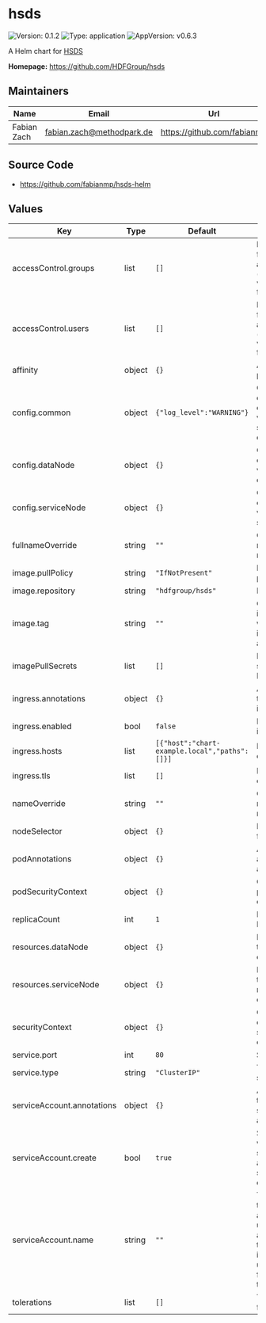 # hsds

![Version: 0.1.2](https://img.shields.io/badge/Version-0.1.2-informational?style=flat-square) ![Type: application](https://img.shields.io/badge/Type-application-informational?style=flat-square) ![AppVersion: v0.6.3](https://img.shields.io/badge/AppVersion-v0.6.3-informational?style=flat-square)

A Helm chart for [HSDS](https://github.com/HDFGroup/hsds)

**Homepage:** <https://github.com/HDFGroup/hsds>

## Maintainers

| Name | Email | Url |
| ---- | ------ | --- |
| Fabian Zach | <fabian.zach@methodpark.de> | <https://github.com/fabianmp> |

## Source Code

* <https://github.com/fabianmp/hsds-helm>

## Values

| Key | Type | Default | Description |
|-----|------|---------|-------------|
| accessControl.groups | list | `[]` | List of groups for authentication (see `values.yaml` for format) |
| accessControl.users | list | `[]` | List of users for authentication (see `values.yaml` for format) |
| affinity | object | `{}` | Affinity for pods |
| config.common | object | `{"log_level":"WARNING"}` | Override common configuration values for service and data node |
| config.dataNode | object | `{}` | Override configuration values for data node |
| config.serviceNode | object | `{}` | Override configuration values for service node |
| fullnameOverride | string | `""` | Override full name of this release |
| image.pullPolicy | string | `"IfNotPresent"` | Image pull policy |
| image.repository | string | `"hdfgroup/hsds"` | HSDS image |
| image.tag | string | `""` | Overrides the image tag whose default is the chart appVersion. |
| imagePullSecrets | list | `[]` | Image pull secrets for HSDS pod |
| ingress.annotations | object | `{}` | Annotations to add to ingress |
| ingress.enabled | bool | `false` | Enable ingress |
| ingress.hosts | list | `[{"host":"chart-example.local","paths":[]}]` | Ingress host configuration |
| ingress.tls | list | `[]` | Ingress TLS configuration |
| nameOverride | string | `""` | Override name of this release |
| nodeSelector | object | `{}` | Node selector for pods |
| podAnnotations | object | `{}` | Additional annotations to add to pod |
| podSecurityContext | object | `{}` | Configure pod security context |
| replicaCount | int | `1` | Number of HSDS nodes |
| resources.dataNode | object | `{}` | Resources for the data node container |
| resources.serviceNode | object | `{}` | Resources for the service node container |
| securityContext | object | `{}` | Configure container security context |
| service.port | int | `80` | Service port |
| service.type | string | `"ClusterIP"` | Type of service |
| serviceAccount.annotations | object | `{}` | Annotations to add to the service account |
| serviceAccount.create | bool | `true` | Specifies whether a service account should be created |
| serviceAccount.name | string | `""` | The name of the service account to use. If not set and create is true, a name is generated using the fullname template |
| tolerations | list | `[]` | Tolerations for pods |